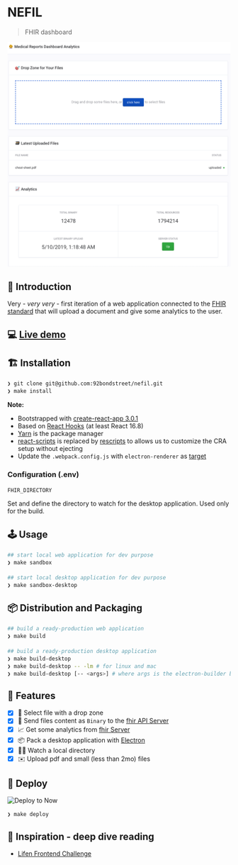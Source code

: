 # NEFIL

> FHIR dashboard

[![Nefil dashboard](./web.png)](https://nefil.now.sh/)

## 🐣 Introduction

Very - _very very_ - first iteration of a web application connected to the [FHIR standard](https://www.hl7.org/fhir) that will upload a document and give some analytics to the user.

## 💻 [Live demo](https://nefil.now.sh/)

## 🏗️  Installation

```sh
❯ git clone git@github.com:92bondstreet/nefil.git
❯ make install
```

**Note:**

* Bootstrapped with [create-react-app 3.0.1](https://github.com/facebook/create-react-app/blob/master/CHANGELOG.md)
* Based on [React Hooks](https://reactjs.org/docs/hooks-intro.html) (at least React 16.8)
* [Yarn](https://yarnpkg.com) is the package manager
* [react-scripts](https://www.npmjs.com/package/react-scripts) is replaced by [rescripts](https://github.com/harrysolovay/rescripts) to allows us to customize the CRA setup without ejecting
* Update the `.webpack.config.js` with `electron-renderer` as [target](https://webpack.js.org/configuration/target/)

### Configuration (.env)

`FHIR_DIRECTORY`

Set and define the directory to watch for the desktop application.
Used only for the build.

## 🕹️  Usage

```sh
## start local web application for dev purpose
❯ make sandbox

## start local desktop application for dev purpose
❯ make sandbox-desktop
```

## 📦 Distribution and Packaging

```sh
## build a ready-production web application
❯ make build

## build a ready-production desktop application
❯ make build-desktop
❯ make build-desktop -- -lm # for linux and mac
❯ make build-desktop [-- <args>] # where args is the electron-builder building commands: https://www.electron.build/cli
```

## 📱 Features

- [X] 🎯 Select file with a drop zone
- [X] 📡 Send files content as `Binary` to the [fhir API Server](https://fhirtest.uhn.ca/baseDstu3/Binary)
- [X] 📈 Get some analytics from [fhir Server](https://hapi.fhir.org/)
- [X] 📦 Pack a desktop application with [Electron](https://electronjs.org)
- [X] 🕵️‍♀️ Watch a local directory
- [X] ✉️ Upload pdf and small (less than 2mo) files

## 🚀 Deploy

![Deploy to Now](https://badgen.net/badge/%E2%96%B2%20Deploy%20to%20Now/$%20now%2092bondstreet%2Fnefil/black)

```sh
❯ make deploy
```

## 🌱 Inspiration - deep dive reading

* [Lifen Frontend Challenge](https://github.com/honestica/frontend-jobs)
